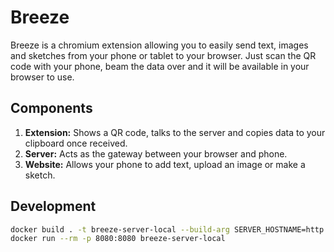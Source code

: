 # Breeze

Breeze is a chromium extension allowing you to easily send text, images and sketches from your phone or tablet to your browser. Just scan the QR code with your phone, beam the data over and it will be available in your browser to use.

## Components

1. **Extension:** Shows a QR code, talks to the server and copies data to your clipboard once received.
1. **Server:** Acts as the gateway between your browser and phone.
1. **Website:** Allows your phone to add text, upload an image or make a sketch.

## Development

```bash
docker build . -t breeze-server-local --build-arg SERVER_HOSTNAME=http://localhost:8080
docker run --rm -p 8080:8080 breeze-server-local
```

